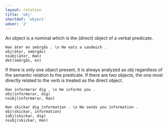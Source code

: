 ```yaml
---
layout: relation
title: 'obj'
shortdef: 'object'
udver: '2'
---
```


An object is a nominal which is the (direct) object of a verbal predicate. 

~~~ sdparse
Han äter en smörgås . \n He eats a sandwich .
obj(äter, smörgås)
nsubj(äter, Han)
det(smörgås, en)
~~~

If there is only one object present, it is always analyzed as _obj_ regardless of the semantic relation to the predicate. 
If there are two objects, the one most directly related to the verb is treated as the direct object.

~~~ sdparse
Han informerar dig . \n He informs you .
obj(informerar, dig)
nsubj(informerar, Han)
~~~

~~~ sdparse
Han skickar dig information . \n He sends you information .
obj(skickar, information)
iobj(skickar, dig)
nsubj(skickar, Han)
~~~
